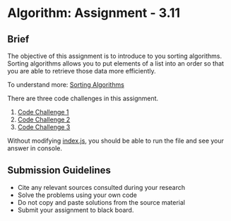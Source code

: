 # Algorithm: Assignment - 3.11

## Brief

The objective of this assignment is to introduce to you sorting algorithms. Sorting algorithms allows you to put elements of a list into an order so that you are able to retrieve those data more efficiently.

To understand more: [Sorting Algorithms](https://www.freecodecamp.org/news/sorting-algorithms-explained-with-examples-in-python-java-and-c/)

There are three code challenges in this assignment.

1. [Code Challenge 1](./bubble-sort.js)
2. [Code Challenge 2](./insertion-sort.js)
3. [Code Challenge 3](./selection-sort.js)

Without modifying [index.js](./index.js), you should be able to run the file and see your answer in console.

## Submission Guidelines

- Cite any relevant sources consulted during your research
- Solve the problems using your own code
- Do not copy and paste solutions from the source material
- Submit your assignment to black board.

